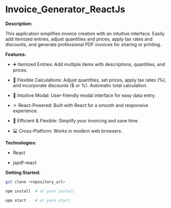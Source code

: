 # Invoice_Generator_ReactJs

**Description:**

This application simplifies invoice creation with an intuitive interface.  Easily add itemized entries, adjust quantities and prices, apply tax rates and discounts, and generate professional PDF invoices for sharing or printing.

**Features:**

*   ➕ Itemized Entries: Add multiple items with descriptions, quantities, and prices.

*   🧮 Flexible Calculations: Adjust quantities, set prices, apply tax rates (%), and incorporate discounts ($ or %). Automatic total calculation.

*   📝 Intuitive Modal: User-friendly modal interface for easy data entry.

*   ⚛️ React-Powered: Built with React for a smooth and responsive experience.

*   🚀 Efficient & Flexible: Simplify your invoicing and save time.

*   💻 Cross-Platform: Works in modern web browsers.

**Technologies:**

*   React

*   jspdf-react

**Getting Started:**

```bash
git clone <repository_url>

npm install  # or yarn install

npm start    # or yarn start
